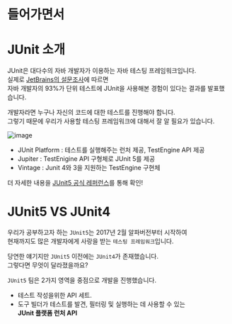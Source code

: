 # 들어가면서 

# JUnit 소개

JUnit은 대다수의 자바 개발자가 이용하는 자바 테스팅 프레임워크입니다.      
실제로 [JetBrains의 설문조사](https://www.jetbrains.com/lp/devecosystem-2019/java/)에 따르면      
자바 개발자의 93%가 단위 테스트에 JUnit을 사용해본 경험이 있다는 결과를 발표했습니다.     
     
개발자라면 누구나 자신의 코드에 대한 테스트를 진행해야 합니다.           
그렇기 때문에 우리가 사용할 테스팅 프레임워크에 대해서 잘 알 필요가 있습니다.    

![image](https://user-images.githubusercontent.com/50267433/106532524-ade2ee00-6533-11eb-85ca-677c98e5d5a5.png)      
 
* JUnit Platform : 테스트를 실행해주는 런처 제공, TestEngine API 제공   
* Jupiter : TestEnigine API 구형체로 JUnit 5를 제공   
* Vintage : Junit 4와 3을 지원하는 TestEngine 구현체   
   
더 자세한 내용을 [JUnit5 공식 레퍼런스](https://junit.org/junit5/docs/current/user-guide/)를 통해 확인!   

# JUnit5 VS JUnit4 

우리가 공부하고자 하는 `JUnit5`는 2017년 2월 알파버전부터 시작하여    
현재까지도 많은 개발자에게 사랑을 받는 `테스팅 프레임워크`입니다.       

당연한 얘기지만 `JUnit5` 이전에는 `JUnit4`가 존재했습니다.      
그렇다면 무엇이 달라졌을까요?      

`JUnit5` 팀은 2가지 영역을 중점으로 개발을 진행했습니다.   
  
* 테스트 작성을위한 API 세트.   
* 도구 빌더가 테스트를 발견, 필터링 및 실행하는 데 사용할 수 있는   
**JUnit 플랫폼 런처 API**     
